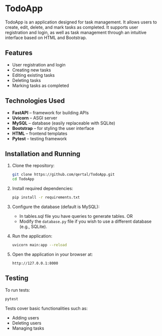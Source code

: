 # TodoApp

TodoApp is an application designed for task management. It allows users to create, edit, delete, and mark tasks as completed. It supports user registration and login, as well as task management through an intuitive interface based on HTML and Bootstrap.

## Features

- User registration and login
- Creating new tasks
- Editing existing tasks
- Deleting tasks
- Marking tasks as completed

## Technologies Used

- **FastAPI** – framework for building APIs
- **Uvicorn** – ASGI server
- **MySQL** – database (easily replaceable with SQLite)
- **Bootstrap** – for styling the user interface
- **HTML** – frontend templates
- **Pytest** – testing framework

## Installation and Running

1. Clone the repository:
   ```bash
   git clone https://github.com/qertal/TodoApp.git
   cd TodoApp
   ```

2. Install required dependencies:
   ```bash
   pip install -r requirements.txt
   ```

3. Configure the database (default is MySQL):
   - In tables.sql file you have queries to generate tables.
   OR
   - Modify the `database.py` file if you wish to use a different database (e.g., SQLite).

4. Run the application:
   ```bash
   uvicorn main:app --reload
   ```

5. Open the application in your browser at:
   ```
   http://127.0.0.1:8000
   ```

## Testing

To run tests:

```bash
pytest
```

Tests cover basic functionalities such as:
- Adding users
- Deleting users
- Managing tasks

